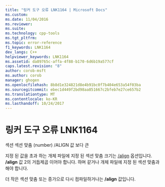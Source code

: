 ```yaml
---
title: "링커 도구 오류 LNK1164 | Microsoft Docs"
ms.custom: 
ms.date: 11/04/2016
ms.reviewer: 
ms.suite: 
ms.technology: cpp-tools
ms.tgt_pltfrm: 
ms.topic: error-reference
f1_keywords: LNK1164
dev_langs: C++
helpviewer_keywords: LNK1164
ms.assetid: da89765c-affa-4f88-b170-6d6b19a577cf
caps.latest.revision: "8"
author: corob-msft
ms.author: corob
manager: ghogen
ms.openlocfilehash: 8b8d1e324821d8e4b91bc0f7b404e653a54f03ba
ms.sourcegitcommit: ebec1d449f2bd98aa851667c2bfeb7e27ce657b2
ms.translationtype: MT
ms.contentlocale: ko-KR
ms.lasthandoff: 10/24/2017
---
```

# <a name="linker-tools-error-lnk1164"></a>링커 도구 오류 LNK1164
섹션 섹션 맞춤 (number) /ALIGN 값 보다 큰  
  
 지정 된 값을 초과 하는 개체 파일에 지정 된 섹션 맞춤 크기는 [/align](../../build/reference/align-section-alignment.md) 옵션입니다. **/align** 값 2의 거듭제곱 이어야 합니다. 하며 같거나 개체 파일에 지정 된 섹션 맞춤과 해야 합니다.  
  
 더 작은 섹션 맞춤 또는 증가으로 다시 컴파일하거나는 **/align** 값입니다.